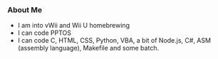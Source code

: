 ### About Me

- I am into vWii and Wii U homebrewing
- I can code PPTOS 
- I can code C, HTML, CSS, Python, VBA, a bit of Node.js, C#, ASM (assembly language), Makefile and some batch.
